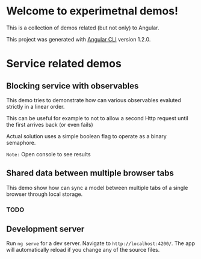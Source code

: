 # Welcome to experimetnal demos!

This is a collection of demos related (but not only) to Angular.


This project was generated with [Angular CLI](https://github.com/angular/angular-cli) version 1.2.0.

# Service related demos
## Blocking service with observables
This demo tries to demonstrate how can various observables evaluted strictly in a linear order.

This can be useful for example to not to allow a second Http request until the first arrives back (or even fails)

Actual solution uses a simple boolean flag to operate as a binary semaphore.

`Note:` Open console to see results

## Shared data between multiple browser tabs

This demo show how can sync a model between multiple tabs of a single browser through local storage.
### TODO
		

## Development server

Run `ng serve` for a dev server. Navigate to `http://localhost:4200/`. The app will automatically reload if you change any of the source files.
